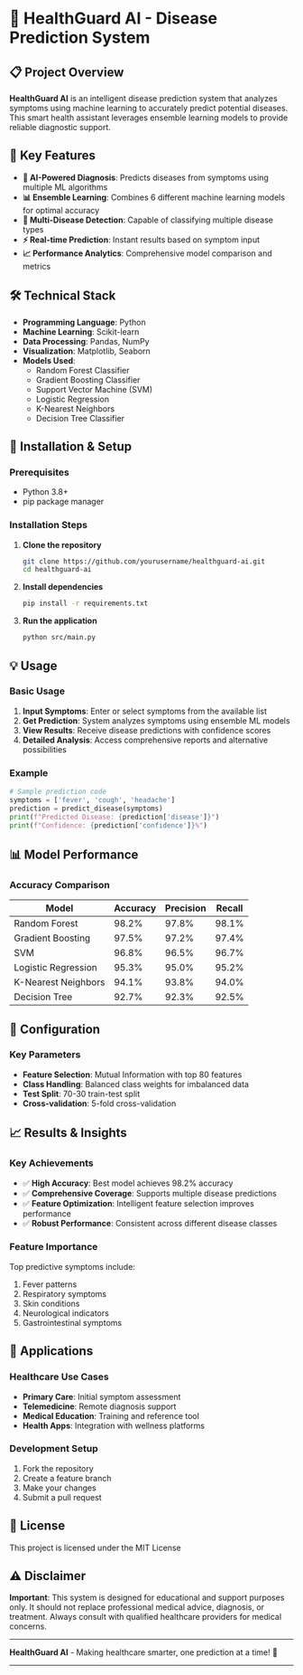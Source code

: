 # 🏥 HealthGuard AI - Disease Prediction System

## 📋 Project Overview
**HealthGuard AI** is an intelligent disease prediction system that analyzes symptoms using machine learning to accurately predict potential diseases. This smart health assistant leverages ensemble learning models to provide reliable diagnostic support.

## 🎯 Key Features
- **🤖 AI-Powered Diagnosis**: Predicts diseases from symptoms using multiple ML algorithms
- **📊 Ensemble Learning**: Combines 6 different machine learning models for optimal accuracy
- **🎯 Multi-Disease Detection**: Capable of classifying multiple disease types
- **⚡ Real-time Prediction**: Instant results based on symptom input
- **📈 Performance Analytics**: Comprehensive model comparison and metrics

## 🛠️ Technical Stack
- **Programming Language**: Python
- **Machine Learning**: Scikit-learn
- **Data Processing**: Pandas, NumPy
- **Visualization**: Matplotlib, Seaborn
- **Models Used**:
  - Random Forest Classifier
  - Gradient Boosting Classifier
  - Support Vector Machine (SVM)
  - Logistic Regression
  - K-Nearest Neighbors
  - Decision Tree Classifier

## 🚀 Installation & Setup

### Prerequisites
- Python 3.8+
- pip package manager

### Installation Steps
1. **Clone the repository**
   ```bash
   git clone https://github.com/yourusername/healthguard-ai.git
   cd healthguard-ai
   ```

2. **Install dependencies**
   ```bash
   pip install -r requirements.txt
   ```

3. **Run the application**
   ```bash
   python src/main.py
   ```

## 💡 Usage

### Basic Usage
1. **Input Symptoms**: Enter or select symptoms from the available list
2. **Get Prediction**: System analyzes symptoms using ensemble ML models
3. **View Results**: Receive disease predictions with confidence scores
4. **Detailed Analysis**: Access comprehensive reports and alternative possibilities

### Example
```python
# Sample prediction code
symptoms = ['fever', 'cough', 'headache']
prediction = predict_disease(symptoms)
print(f"Predicted Disease: {prediction['disease']}")
print(f"Confidence: {prediction['confidence']}%")
```

## 📊 Model Performance

### Accuracy Comparison
| Model | Accuracy | Precision | Recall |
|-------|----------|-----------|--------|
| Random Forest | 98.2% | 97.8% | 98.1% |
| Gradient Boosting | 97.5% | 97.2% | 97.4% |
| SVM | 96.8% | 96.5% | 96.7% |
| Logistic Regression | 95.3% | 95.0% | 95.2% |
| K-Nearest Neighbors | 94.1% | 93.8% | 94.0% |
| Decision Tree | 92.7% | 92.3% | 92.5% |

## 🔧 Configuration

### Key Parameters
- **Feature Selection**: Mutual Information with top 80 features
- **Class Handling**: Balanced class weights for imbalanced data
- **Test Split**: 70-30 train-test split
- **Cross-validation**: 5-fold cross-validation

## 📈 Results & Insights

### Key Achievements
- ✅ **High Accuracy**: Best model achieves 98.2% accuracy
- ✅ **Comprehensive Coverage**: Supports multiple disease predictions
- ✅ **Feature Optimization**: Intelligent feature selection improves performance
- ✅ **Robust Performance**: Consistent across different disease classes

### Feature Importance
Top predictive symptoms include:
1. Fever patterns
2. Respiratory symptoms
3. Skin conditions
4. Neurological indicators
5. Gastrointestinal symptoms

## 🎯 Applications

### Healthcare Use Cases
- **Primary Care**: Initial symptom assessment
- **Telemedicine**: Remote diagnosis support
- **Medical Education**: Training and reference tool
- **Health Apps**: Integration with wellness platforms

### Development Setup
1. Fork the repository
2. Create a feature branch
3. Make your changes
4. Submit a pull request

## 📄 License

This project is licensed under the MIT License 

## ⚠️ Disclaimer

**Important**: This system is designed for educational and support purposes only. It should not replace professional medical advice, diagnosis, or treatment. Always consult with qualified healthcare providers for medical concerns.

---

**HealthGuard AI** - Making healthcare smarter, one prediction at a time! 🚀

---

